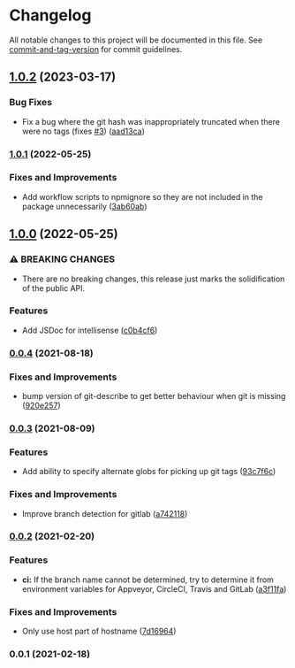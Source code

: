 # Changelog

All notable changes to this project will be documented in this file. See [commit-and-tag-version](https://github.com/absolute-version/commit-and-tag-version) for commit guidelines.

## [1.0.2](https://github.com/absolute-version/absolute-version-js/compare/v1.0.1...v1.0.2) (2023-03-17)


### Bug Fixes

* Fix a bug where the git hash was inappropriately truncated when there were no tags (fixes [#3](https://github.com/absolute-version/absolute-version-js/issues/3)) ([aad13ca](https://github.com/absolute-version/absolute-version-js/commit/aad13ca6f59c9145696b53f81dbb0f99d3d663db))

### [1.0.1](https://github.com/absolute-version/absolute-version-js/compare/v1.0.0...v1.0.1) (2022-05-25)


### Fixes and Improvements

* Add workflow scripts to npmignore so they are not included in the package unnecessarily ([3ab60ab](https://github.com/absolute-version/absolute-version-js/commit/3ab60ab851e823a114411a433c4bf7b6b4529280))

## [1.0.0](https://github.com/absolute-version/absolute-version-js/compare/v0.0.4...v1.0.0) (2022-05-25)


### ⚠ BREAKING CHANGES

* There are no breaking changes, this release just marks the solidification of the public API.

### Features

* Add JSDoc for intellisense ([c0b4cf6](https://github.com/absolute-version/absolute-version-js/commit/c0b4cf6038f8345da58260fd554f6d0f479b1699))

### [0.0.4](https://github.com/pact-foundation/absolute-version-js/compare/v0.0.3...v0.0.4) (2021-08-18)


### Fixes and Improvements

* bump version of git-describe to get better behaviour when git is missing ([920e257](https://github.com/pact-foundation/absolute-version-js/commit/920e257893d7d36db300967be09a6c3d837a79c0))

### [0.0.3](https://github.com/pact-foundation/absolute-version-js/compare/v0.0.2...v0.0.3) (2021-08-09)


### Features

* Add ability to specify alternate globs for picking up git tags ([93c7f6c](https://github.com/pact-foundation/absolute-version-js/commit/93c7f6cda487b9206a52d14a3ee5d86168a0cca6))


### Fixes and Improvements

* Improve branch detection for gitlab ([a742118](https://github.com/pact-foundation/absolute-version-js/commit/a7421183ce54fc412ea4b81ecdf4450375902eb9))

### [0.0.2](https://github.com/pact-foundation/absolute-version-js/compare/v0.0.1...v0.0.2) (2021-02-20)


### Features

* **ci:** If the branch name cannot be determined, try to determine it from environment variables for Appveyor, CircleCI, Travis and GitLab ([a3f11fa](https://github.com/pact-foundation/absolute-version-js/commit/a3f11faf1bf0190f08192af89ee987298b71c310))


### Fixes and Improvements

* Only use host part of hostname ([7d16964](https://github.com/pact-foundation/absolute-version-js/commit/7d16964ea6dde99ff19a416f56a22f3e1ac2a1b9))

### 0.0.1 (2021-02-18)
